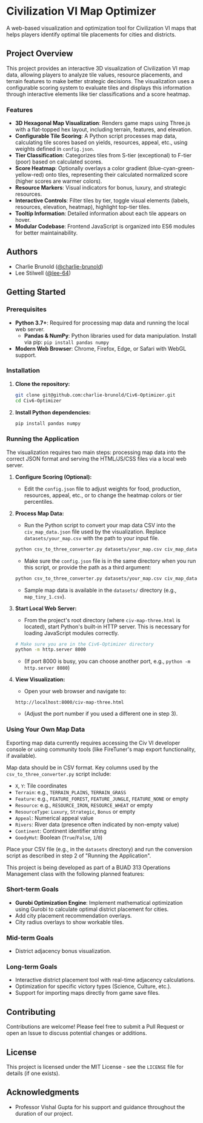 # Civilization VI Map Optimizer

A web-based visualization and optimization tool for Civilization VI maps that helps players identify optimal tile placements for cities and districts.

## Project Overview

This project provides an interactive 3D visualization of Civilization VI map data, allowing players to analyze tile values, resource placements, and terrain features to make better strategic decisions. The visualization uses a configurable scoring system to evaluate tiles and displays this information through interactive elements like tier classifications and a score heatmap.

### Features

- **3D Hexagonal Map Visualization**: Renders game maps using Three.js with a flat-topped hex layout, including terrain, features, and elevation.
- **Configurable Tile Scoring**: A Python script processes map data, calculating tile scores based on yields, resources, appeal, etc., using weights defined in `config.json`.
- **Tier Classification**: Categorizes tiles from S-tier (exceptional) to F-tier (poor) based on calculated scores.
- **Score Heatmap**: Optionally overlays a color gradient (blue-cyan-green-yellow-red) onto tiles, representing their calculated normalized score (higher scores are warmer colors).
- **Resource Markers**: Visual indicators for bonus, luxury, and strategic resources.
- **Interactive Controls**: Filter tiles by tier, toggle visual elements (labels, resources, elevation, heatmap), highlight top-tier tiles.
- **Tooltip Information**: Detailed information about each tile appears on hover.
- **Modular Codebase**: Frontend JavaScript is organized into ES6 modules for better maintainability.

## Authors
- Charlie Brunold ([@charlie-brunold](https://github.com/charlie-brunold))
- Lee Stilwell ([@lee-64](https://github.com/lee-64))

## Getting Started

### Prerequisites

- **Python 3.7+**: Required for processing map data and running the local web server.
    - **Pandas & NumPy**: Python libraries used for data manipulation. Install via pip: `pip install pandas numpy`
- **Modern Web Browser**: Chrome, Firefox, Edge, or Safari with WebGL support.

### Installation

1.  **Clone the repository:**
    ```bash
    git clone git@github.com:charlie-brunold/Civ6-Optimizer.git
    cd Civ6-Optimizer
    ```
2.  **Install Python dependencies:**
    ```bash
    pip install pandas numpy
    ```

### Running the Application

The visualization requires two main steps: processing map data into the correct JSON format and serving the HTML/JS/CSS files via a local web server.

1.  **Configure Scoring (Optional):**
    * Edit the `config.json` file to adjust weights for food, production, resources, appeal, etc., or to change the heatmap colors or tier percentiles.

2.  **Process Map Data:**
    * Run the Python script to convert your map data CSV into the `civ_map_data.json` file used by the visualization. Replace `datasets/your_map.csv` with the path to your input file.
    ```bash
    python csv_to_three_converter.py datasets/your_map.csv civ_map_data.json
    ```
    * Make sure the `config.json` file is in the same directory when you run this script, or provide the path as a third argument:
    ```bash
    python csv_to_three_converter.py datasets/your_map.csv civ_map_data.json path/to/your/config.json
    ```
    * Sample map data is available in the `datasets/` directory (e.g., `map_tiny_1.csv`).

3.  **Start Local Web Server:**
    * From the project's root directory (where `civ-map-three.html` is located), start Python's built-in HTTP server. This is necessary for loading JavaScript modules correctly.
    ```bash
    # Make sure you are in the Civ6-Optimizer directory
    python -m http.server 8000
    ```
    * (If port 8000 is busy, you can choose another port, e.g., `python -m http.server 8080`)

4.  **View Visualization:**
    * Open your web browser and navigate to:
    ```
    http://localhost:8000/civ-map-three.html
    ```
    * (Adjust the port number if you used a different one in step 3).

### Using Your Own Map Data

Exporting map data currently requires accessing the Civ VI developer console or using community tools (like FireTuner's map export functionality, if available).

Map data should be in CSV format. Key columns used by the `csv_to_three_converter.py` script include:
- `X`, `Y`: Tile coordinates
- `Terrain`: e.g., `TERRAIN_PLAINS`, `TERRAIN_GRASS`
- `Feature`: e.g., `FEATURE_FOREST`, `FEATURE_JUNGLE`, `FEATURE_NONE` or empty
- `Resource`: e.g., `RESOURCE_IRON`, `RESOURCE_WHEAT` or empty
- `ResourceType`: `Luxury`, `Strategic`, `Bonus` or empty
- `Appeal`: Numerical appeal value
- `Rivers`: River data (presence often indicated by non-empty value)
- `Continent`: Continent identifier string
- `GoodyHut`: Boolean (`True`/`False`, `1`/`0`)

Place your CSV file (e.g., in the `datasets` directory) and run the conversion script as described in step 2 of "Running the Application".

This project is being developed as part of a BUAD 313 Operations Management class with the following planned features:

### Short-term Goals
- **Gurobi Optimization Engine**: Implement mathematical optimization using Gurobi to calculate optimal district placement for cities.
- Add city placement recommendation overlays.
- City radius overlays to show workable tiles.

### Mid-term Goals
- District adjacency bonus visualization.

### Long-term Goals
- Interactive district placement tool with real-time adjacency calculations.
- Optimization for specific victory types (Science, Culture, etc.).
- Support for importing maps directly from game save files.

## Contributing

Contributions are welcome! Please feel free to submit a Pull Request or open an Issue to discuss potential changes or additions.

## License

This project is licensed under the MIT License - see the `LICENSE` file for details (if one exists).

## Acknowledgments

- Professor Vishal Gupta for his support and guidance throughout the duration of our project.
